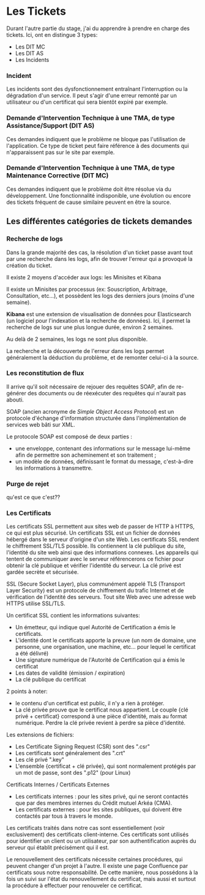 # Les Tickets

Durant l'autre partie du stage, j'ai du apprendre à prendre en charge des tickets. Ici, ont en distingue 3 types:

* Les DIT MC
* Les DIT AS
* Les Incidents

### Incident

Les incidents sont des dysfonctionnement entraînant l'interruption ou la dégradation d'un service. Il peut s'agir d'une erreur remonté par un utilisateur ou d'un certificat qui sera bientôt expiré par exemple.

### Demande d'Intervention Technique à une TMA, de type Assistance/Support (DIT AS)

Ces demandes indiquent que le problème ne bloque pas l'utilisation de l'application. Ce type de ticket peut faire référence à des documents qui n'apparaissent pas sur le site par exemple.

### Demande d'Intervention Technique à une TMA, de type Maintenance Corrective (DIT MC)

Ces demandes indiquent que le problème doit être résolue via du développement. Une fonctionnalité indisponible, une évolution ou encore des tickets fréquent de cause similaire peuvent en être la source.

## Les différentes catégories de tickets demandes

### Recherche de logs

Dans la grande majorité des cas, la résolution d'un ticket passe avant tout par une recherche dans les logs, afin de trouver l'erreur qui a provoqué la création du ticket.&#x20;

Il existe 2 moyens d'accéder aux logs: les Minisites et Kibana

Il existe un Minisites par processus (ex: Souscription, Arbitrage, Consultation, etc...), et possèdent les logs des derniers jours (moins d'une semaine).

**Kibana** est une extension de visualisation de données pour Elasticsearch (un logiciel pour l'indexation et la recherche de données). Ici, il permet la recherche de logs sur une plus longue durée, environ 2 semaines.&#x20;

Au delà de 2 semaines, les logs ne sont plus disponible.

La recherche et la découverte de l'erreur dans les logs permet généralement la déduction du problème, et de remonter celui-ci à la source.&#x20;

### Les reconstitution de flux

Il arrive qu'il soit nécessaire de rejouer des requêtes SOAP, afin de re-générer des documents ou de réexécuter des requêtes qui n'aurait pas abouti.

SOAP (ancien acronyme de _Simple Object Access Protocol_) est un protocole d'échange d'information structurée dans l'implémentation de services web bâti sur XML.

Le protocole SOAP est composé de deux parties :

* une enveloppe, contenant des informations sur le message lui-même afin de permettre son acheminement et son traitement ;
* un modèle de données, définissant le format du message, c'est-à-dire les informations à transmettre.

### Purge de rejet

qu'est ce que c'est??

### Les Certificats

Les certificats SSL permettent aux sites web de passer de HTTP à HTTPS, ce qui est plus sécurisé. Un certificats SSL est un fichier de données hébergé dans le serveur d'origine d'un site Web. Les certificats SSL rendent le chiffrement SSL/TLS possible. Ils contiennent la clé publique du site, l'identité du site web ainsi que des informations connexes. Les appareils qui tentent de communiquer avec le serveur référencerons ce fichier pour obtenir la clé publique et vérifier l'identité du serveur. La clé privé est gardée secrète et sécurisée.

SSL (Secure Socket Layer), plus communément appelé TLS (Transport Layer Security) est un protocole de chiffrement du trafic Internet et de vérification de l'identité des serveurs. Tout site Web avec une adresse web HTTPS utilise SSL/TLS.

Un certificat SSL contient les informations suivantes:

* Un émetteur, qui indique quel Autorité de Certification a émis le certificats.
* L'identité dont le certificats apporte la preuve (un nom de domaine, une personne, une organisation, une machine, etc... pour lequel le certificat a été délivré)
* Une signature numérique de l'Autorité de Certification qui a émis le certificat
* Les dates de validité (émission / expiration)
* La clé publique du certificat

2 points à noter:

* le contenu d'un certificat est public, il n'y a rien à protéger.
* La clé privée prouve que le certificat nous appartient. Le couple {clé privé + certificat} correspond à une pièce d'identité, mais au format numérique. Perdre la clé privée revient à perdre sa pièce d'identité.

Les extensions de fichiers:

* Les Certificate Signing Request (CSR) sont des ".csr"
* Les certificats sont généralement des ".crt"
* Les clé privé ".key"
* L'ensemble {certificat + clé privée}, qui sont normalement protégés par un mot de passe, sont des ".p12" (pour Linux)

Certificats Internes / Certificats Externes

* Les certificats internes : pour les sites privé, qui ne seront contactés que par des membres internes du Crédit mutuel Arkéa (CMA).
* Les certificats externes : pour les sites publiques, qui doivent être contactés par tous à travers le monde.

Les certificats traités dans notre cas sont essentiellement (voir exclusivement) des certificats client-interne. Ces certificats sont utilisés pour identifier un client ou un utilisateur, par son authentification auprès du serveur qui établit précisément qui il est.

Le renouvellement des certificats nécessite certaines procédures, qui peuvent changer d'un projet à l'autre. Il existe une page Confluence par certificats sous notre responsabilité. De cette manière, nous possédons à la fois un suivi sur l'état du renouvellement du certificat, mais aussi et surtout la procédure à effectuer pour renouveler ce certificat.

###
